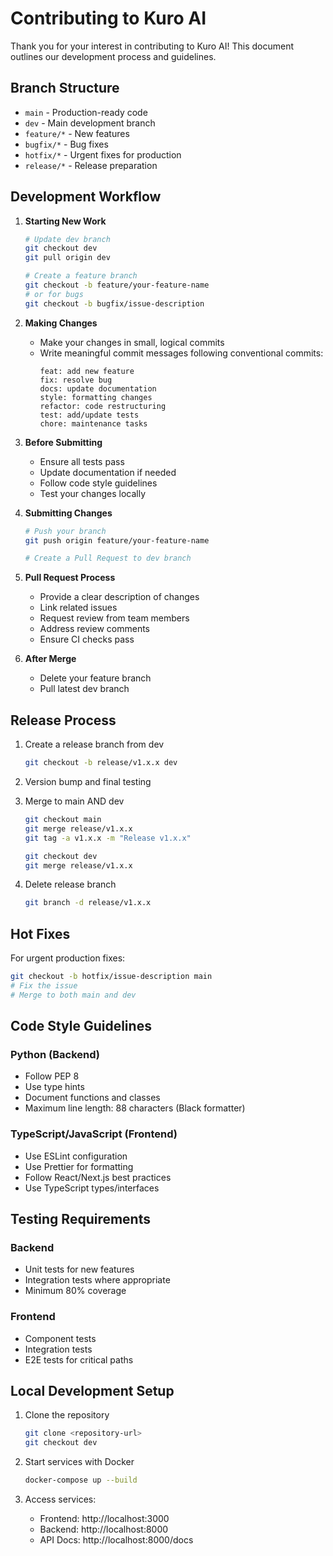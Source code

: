 # Contributing to Kuro AI

Thank you for your interest in contributing to Kuro AI! This document outlines our development process and guidelines.

## Branch Structure

- `main` - Production-ready code
- `dev` - Main development branch
- `feature/*` - New features
- `bugfix/*` - Bug fixes
- `hotfix/*` - Urgent fixes for production
- `release/*` - Release preparation

## Development Workflow

1. **Starting New Work**
   ```bash
   # Update dev branch
   git checkout dev
   git pull origin dev

   # Create a feature branch
   git checkout -b feature/your-feature-name
   # or for bugs
   git checkout -b bugfix/issue-description
   ```

2. **Making Changes**
   - Make your changes in small, logical commits
   - Write meaningful commit messages following conventional commits:
     ```
     feat: add new feature
     fix: resolve bug
     docs: update documentation
     style: formatting changes
     refactor: code restructuring
     test: add/update tests
     chore: maintenance tasks
     ```

3. **Before Submitting**
   - Ensure all tests pass
   - Update documentation if needed
   - Follow code style guidelines
   - Test your changes locally

4. **Submitting Changes**
   ```bash
   # Push your branch
   git push origin feature/your-feature-name

   # Create a Pull Request to dev branch
   ```

5. **Pull Request Process**
   - Provide a clear description of changes
   - Link related issues
   - Request review from team members
   - Address review comments
   - Ensure CI checks pass

6. **After Merge**
   - Delete your feature branch
   - Pull latest dev branch

## Release Process

1. Create a release branch from dev
   ```bash
   git checkout -b release/v1.x.x dev
   ```

2. Version bump and final testing

3. Merge to main AND dev
   ```bash
   git checkout main
   git merge release/v1.x.x
   git tag -a v1.x.x -m "Release v1.x.x"
   
   git checkout dev
   git merge release/v1.x.x
   ```

4. Delete release branch
   ```bash
   git branch -d release/v1.x.x
   ```

## Hot Fixes

For urgent production fixes:
```bash
git checkout -b hotfix/issue-description main
# Fix the issue
# Merge to both main and dev
```

## Code Style Guidelines

### Python (Backend)
- Follow PEP 8
- Use type hints
- Document functions and classes
- Maximum line length: 88 characters (Black formatter)

### TypeScript/JavaScript (Frontend)
- Use ESLint configuration
- Use Prettier for formatting
- Follow React/Next.js best practices
- Use TypeScript types/interfaces

## Testing Requirements

### Backend
- Unit tests for new features
- Integration tests where appropriate
- Minimum 80% coverage

### Frontend
- Component tests
- Integration tests
- E2E tests for critical paths

## Local Development Setup

1. Clone the repository
   ```bash
   git clone <repository-url>
   git checkout dev
   ```

2. Start services with Docker
   ```bash
   docker-compose up --build
   ```

3. Access services:
   - Frontend: http://localhost:3000
   - Backend: http://localhost:8000
   - API Docs: http://localhost:8000/docs
